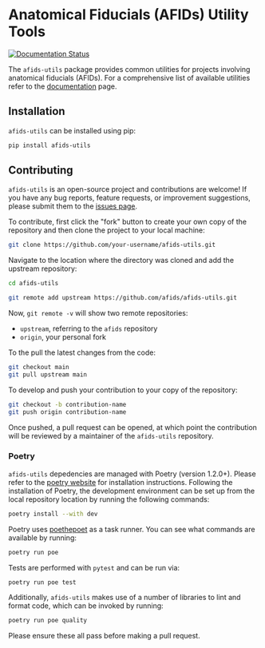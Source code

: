 # Anatomical Fiducials (AFIDs) Utility Tools

[![Documentation Status](https://readthedocs.org/projects/afids-utils/badge/?version=latest)](https://afids-utils.readthedocs.io/en/latest/?badge=latest)

The `afids-utils` package provides common utilities for projects involving
anatomical fiducials (AFIDs). For a comprehensive list of available utilities
refer to the [documentation] page.

## Installation

`afids-utils` can be installed using pip:

```bash
pip install afids-utils
```

## Contributing

`afids-utils` is an open-source project and contributions are welcome! If you
have any bug reports, feature requests, or improvement suggestions, please
submit them to the [issues page](https://github.com/afids/afids-utils/issues).

To contribute, first click the "fork" button to create your own copy of the
repository and then clone the project to your local machine:

```bash
git clone https://github.com/your-username/afids-utils.git
```

Navigate to the location where the directory was cloned and add the upstream
repository:

```bash
cd afids-utils

git remote add upstream https://github.com/afids/afids-utils.git
```

Now, `git remote -v` will show two remote repositories:

- `upstream`, referring to the `afids` repository
- `origin`, your personal fork

To the pull the latest changes from the code:

```bash
git checkout main
git pull upstream main
```

To develop and push your contribution to your copy of the repository:

```bash
git checkout -b contribution-name
git push origin contribution-name
```

Once pushed, a pull request can be opened, at which point the contribution
will be reviewed by a maintainer of the `afids-utils` repository.

### Poetry

`afids-utils` depedencies are managed with Poetry (version 1.2.0+). Please
refer to the [poetry website] for installation instructions. Following the
installation of Poetry, the development environment can be set up from the
local repository location by running the following commands:

```bash
poetry install --with dev
```

Poetry uses [poethepoet] as a task runner. You can see what commands are
available by running:

```bash
poetry run poe
```

Tests are performed with `pytest` and can be run via:

```bash
poetry run poe test
```

Additionally, `afids-utils` makes use of a number of libraries to lint and
format code, which can be invoked by running:

```bash
poetry run poe quality
```

Please ensure these all pass before making a pull request.

[documentation]: https://afids-utils.readthedocs.io/en/stable
[issues page]: https://github.com/afids/afids-utils/issues
[poetry website]: https://python-poetry.org/docs/master/#installation
[poethepoet]: https://github.com/nat-n/poethepoet
